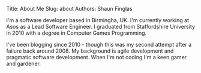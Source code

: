 Title: About Me
Slug: about
Authors: Shaun Finglas

I'm a software developer based in Birmingha, UK. I'm currently working at Asos as a Lead Software Engineer. I graduated from Staffordshire University in 2010 with a degree in Computer Games Programming.

I've been blogging since 2010 - though this was my second attempt after a failure back around 2008. My background is agile development and pragmatic software development. When I'm not coding I'm a keen gamer and gardener.